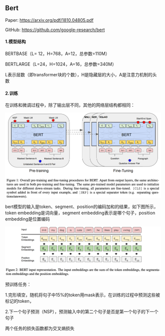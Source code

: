 ## Bert

Paper: https://arxiv.org/pdf/1810.04805.pdf

GitHub: https://github.com/google-research/bert

#### 1.模型结构

BERTBASE（L= 12，H=768，A=12，总参数=110M）

BERTLARGE（L=24，H=1024，A=16，总参数=340M）

L表示层数（即transformer块的个数），H是隐藏层的大小，A是注意力机制的头数

#### 2.训练

在训练和微调过程中，除了输出层不同，其他的网络层结构都相同：

![](image/bert1.png)

bert模型的输入是token、segment、position的编码加和的结果，如下图所示，token embedding是词向量，segment embedding表示是哪个句子，position embedding是位置编码

![](image/bert2.png)

预训练任务：

1.完形填空，随机将句子中15%的token用mask表示，在训练的过程中预测这些被标记的token，

2.下一个句子预测（NSP），预测输入中的第二个句子是否是第一个句子的下一个句子

两个任务的损失函数都为交叉熵损失
